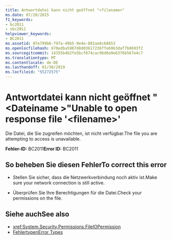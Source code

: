 ```yaml
---
title: Antwortdatei kann nicht geöffnet "<filename>"
ms.date: 07/20/2015
f1_keywords:
- bc2011
- vbc2011
helpviewer_keywords:
- BC2011
ms.assetid: 07e799b6-797a-49b5-9e4e-081ae0c68653
ms.openlocfilehash: 670edba5987d8d03617236ffe6963daf7b8693f2
ms.sourcegitcommit: 14355b4b2fe5bcf874cac96d0a9e6376b567e4c7
ms.translationtype: MT
ms.contentlocale: de-DE
ms.lasthandoff: 01/30/2019
ms.locfileid: "55272575"
---
```

# <a name="unable-to-open-response-file-filename"></a><span data-ttu-id="684f1-102">Antwortdatei kann nicht geöffnet "\<Dateiname >"</span><span class="sxs-lookup"><span data-stu-id="684f1-102">Unable to open response file '\<filename>'</span></span>
<span data-ttu-id="684f1-103">Die Datei, die Sie zugreifen möchten, ist nicht verfügbar.</span><span class="sxs-lookup"><span data-stu-id="684f1-103">The file you are attempting to access is unavailable.</span></span>  
  
 <span data-ttu-id="684f1-104">**Fehler-ID:** BC2011</span><span class="sxs-lookup"><span data-stu-id="684f1-104">**Error ID:** BC2011</span></span>  
  
## <a name="to-correct-this-error"></a><span data-ttu-id="684f1-105">So beheben Sie diesen Fehler</span><span class="sxs-lookup"><span data-stu-id="684f1-105">To correct this error</span></span>  
  
-   <span data-ttu-id="684f1-106">Stellen Sie sicher, dass die Netzwerkverbindung noch aktiv ist.</span><span class="sxs-lookup"><span data-stu-id="684f1-106">Make sure your network connection is still active.</span></span>  
  
-   <span data-ttu-id="684f1-107">Überprüfen Sie Ihre Berechtigungen für die Datei.</span><span class="sxs-lookup"><span data-stu-id="684f1-107">Check your permissions on the file.</span></span>  
  
## <a name="see-also"></a><span data-ttu-id="684f1-108">Siehe auch</span><span class="sxs-lookup"><span data-stu-id="684f1-108">See also</span></span>
- <xref:System.Security.Permissions.FileIOPermission>
- [<span data-ttu-id="684f1-109">Fehlertypen</span><span class="sxs-lookup"><span data-stu-id="684f1-109">Error Types</span></span>](../../visual-basic/programming-guide/language-features/error-types.md)

